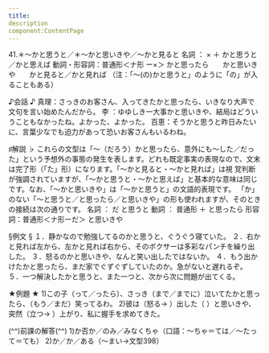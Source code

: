 ```yaml
---
title:
description
component:ContentPage
---
```



41.＊～かと思うと／＊～かと思いきや／～かと見ると
名詞 ： × ＋ かと思うと／かと思えば
動詞・形容詞：普通形＜ナ形 ー×＞ かと思ったら
                                                                 かと思いきや
                                                                 かと見ると／かと見れば
（注：「～(の)かと思うと」のように「の」が入ることもある）

♪会話 ♪
真理：さっきのお客さん、入ってきたかと思ったら、いきなり大声で文句を言い始めたんだから。 
李 ：ゆゆしき一大事かと思いきや、結局はどういうこともなかったね。よかった、よかった。 
百恵：そうかと思うと昨日みたいに、言葉少なでも迫力があって恐いお客さんもいるわね。

♯解説 ♭
これらの文型は「～（だろう）かと思ったら、意外にも～した／だった」という予想外の事態の発生を表します。どれも既定事実の表現なので、文末は完了形（「た」形）になります。「～かと見ると・～かと見れば」は視 覚判断が強調されていますが、「～かと思うと・～かと思えば」と基本的な意味は同じです。なお、「～かと思いきや」は「～かと思うと」の文語的表現です。
「か」のない「～と思うと／と思ったら／と思いきや」の形も使われますが、そのときの接続は次の通りです。
名詞 ： だ と思うと
動詞 ： 普通形 ＋ と思ったら
形容詞：普通形＜ナ形ーだ＞ と思いきや

§例文 §
１．静かなので勉強してるのかと思うと、ぐうぐう寝ていた。
２．右かと見れば左から、左かと見れば右から、そのボクサーは多彩なパンチを繰り出した。
３．怒るのかと思いきや、なんと笑い出したではないか。
４．もう出かけたかと思ったら、まだ家でぐずぐずしていたのか。急がないと遅れるぞ。
５．一つ解決したかと思うと、また一つと、次から次に問題が出てくる。

★例題 ★
1)この子（って／ったら）、さっき（まで／までに）泣いてたかと思ったら、（もう／まだ）笑ってるわ。
2)彼は（怒る→ ）出した（ ）と思いきや、突然（立つ→ ）上がり、私に握手を求めてきた。

(^^)前課の解答(^^)
1)か否か／のみ／みなくちゃ（口語：～ちゃ＝ては／～たって＝ても）
2)か／か／ある（～まい→文型398）
